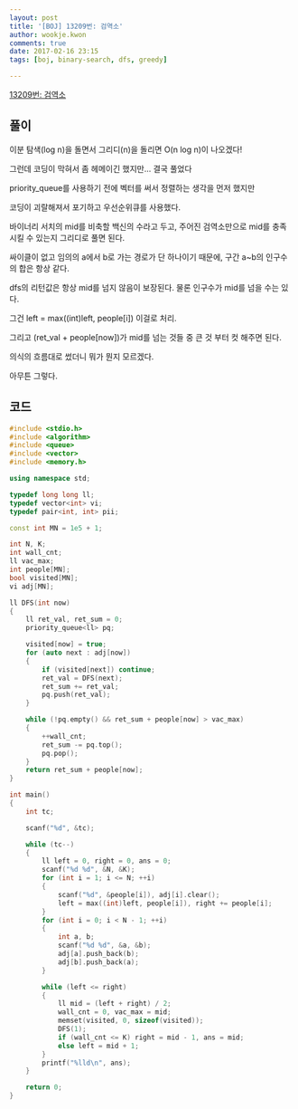 ```yaml
---
layout: post
title: '[BOJ] 13209번: 검역소'
author: wookje.kwon
comments: true
date: 2017-02-16 23:15
tags: [boj, binary-search, dfs, greedy]

---
```


[13209번: 검역소](https://www.acmicpc.net/problem/13209)

## 풀이

이분 탐색(log n)을 돌면서 그리디(n)을 돌리면 O(n log n)이 나오겠다!  

그런데 코딩이 막혀서 좀 헤메이긴 했지만... 결국 풀었다  

priority_queue를 사용하기 전에 벡터를 써서 정렬하는 생각을 먼저 했지만  

코딩이 괴랄해져서 포기하고 우선순위큐를 사용했다.  

바이너리 서치의 mid를 비축할 백신의 수라고 두고, 주어진 검역소만으로 mid를 충족시킬 수 있는지 그리디로 풀면 된다.  

싸이클이 없고 임의의 a에서 b로 가는 경로가 단 하나이기 때문에, 구간 a~b의 인구수의 합은 항상 같다.  

dfs의 리턴값은 항상 mid를 넘지 않음이 보장된다. 물론 인구수가 mid를 넘을 수는 있다.  

그건 left = max((int)left, people[i]) 이걸로 처리.  

그리고 (ret_val + people[now])가 mid를 넘는 것들 중 큰 것 부터 컷 해주면 된다.  

의식의 흐름대로 썼더니 뭐가 뭔지 모르겠다.  

아무튼 그렇다.

## 코드

```cpp
#include <stdio.h>
#include <algorithm>
#include <queue>
#include <vector>
#include <memory.h>

using namespace std;

typedef long long ll;
typedef vector<int> vi;
typedef pair<int, int> pii;

const int MN = 1e5 + 1;

int N, K;
int wall_cnt;
ll vac_max;
int people[MN];
bool visited[MN];
vi adj[MN];

ll DFS(int now)
{
	ll ret_val, ret_sum = 0;
	priority_queue<ll> pq;

	visited[now] = true;
	for (auto next : adj[now])
	{
		if (visited[next]) continue;
		ret_val = DFS(next);
		ret_sum += ret_val;
		pq.push(ret_val);
	}

	while (!pq.empty() && ret_sum + people[now] > vac_max)
	{
		++wall_cnt;
		ret_sum -= pq.top();
		pq.pop();
	}
	return ret_sum + people[now];
}

int main()
{
	int tc;

	scanf("%d", &tc);

	while (tc--)
	{
		ll left = 0, right = 0, ans = 0;
		scanf("%d %d", &N, &K);
		for (int i = 1; i <= N; ++i)
		{
			scanf("%d", &people[i]), adj[i].clear();
			left = max((int)left, people[i]), right += people[i];
		}
		for (int i = 0; i < N - 1; ++i)
		{
			int a, b;
			scanf("%d %d", &a, &b);
			adj[a].push_back(b);
			adj[b].push_back(a);
		}

		while (left <= right)
		{
			ll mid = (left + right) / 2;
			wall_cnt = 0, vac_max = mid;
			memset(visited, 0, sizeof(visited));
			DFS(1);
			if (wall_cnt <= K) right = mid - 1, ans = mid;
			else left = mid + 1;
		}
		printf("%lld\n", ans);
	}

	return 0;
}
```